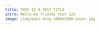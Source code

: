 ```yaml
---
title: THIS IS A TEST TITLE
intro: Hello my friends test 123
image: /img/bass-drop-1600x1600-cover.jpg
---
```


